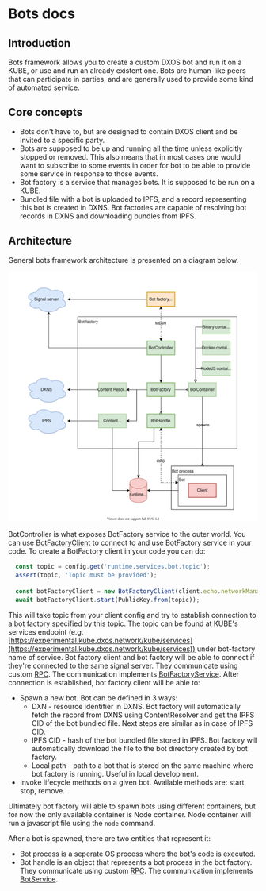 # Bots docs

## Introduction

Bots framework allows you to create a custom DXOS bot and run it on a KUBE, or use and run an already existent one. Bots are human-like peers that can participate in parties, and are generally used to provide some kind of automated service.

## Core concepts

* Bots don't have to, but are designed to contain DXOS client and be invited to a specific party.
* Bots are supposed to be up and running all the time unless explicitly stopped or removed. This also means that in most cases one would want to subscribe to some events in order for bot to be able to provide some service in response to those events.
* Bot factory is a service that manages bots. It is supposed to be run on a KUBE.
* Bundled file with a bot is uploaded to IPFS, and a record representing this bot is created in DXNS. Bot factories are capable of resolving bot records in DXNS and downloading bundles from IPFS.

## Architecture

General bots framework architecture is presented on a diagram below.

<img src="bot.drawio.svg" />

BotController is what exposes BotFactory service to the outer world. You can use [BotFactoryClient](bot-factory-client) to connect to and use BotFactory service in your code. To create a BotFactory client in your code you can do:
```typescript
  const topic = config.get('runtime.services.bot.topic');
  assert(topic, 'Topic must be provided');

  const botFactoryClient = new BotFactoryClient(client.echo.networkManager);
  await botFactoryClient.start(PublicKey.from(topic));
```
This will take topic from your client config and try to establish connection to a bot factory specified by this topic. The topic can be found at KUBE's services endpoint (e.g. [https://experimental.kube.dxos.network/kube/services](https://experimental.kube.dxos.network/kube/services)) under bot-factory name of service. Bot factory client and bot factory will be able to connect if they're connected to the same signal server. They communicate using custom [RPC](../common/rpc/). The communication implements [BotFactoryService](../common/proto/src/proto/dxos/bot.proto).
After connection is established, bot factory client will be able to:
* Spawn a new bot. Bot can be defined in 3 ways:
  * DXN - resource identifier in DXNS. Bot factory will automatically fetch the record from DXNS using ContentResolver and get the IPFS CID of the bot bundled file. Next steps are similar as in case of IPFS CID.
  * IPFS CID - hash of the bot bundled file stored in IPFS. Bot factory will automatically download the file to the bot directory created by bot factory.
  * Local path - path to a bot that is stored on the same machine where bot factory is running. Useful in local development.
* Invoke lifecycle methods on a given bot. Available methods are: start, stop, remove. 

Ultimately bot factory will able to spawn bots using different containers, but for now the only available container is Node container. Node container will run a javascript file using the `node` command.

After a bot is spawned, there are two entities that represent it:
* Bot process is a seperate OS process where the bot's code is executed. 
* Bot handle is an object that represents a bot process in the bot factory.
They communicate using custom [RPC](../common/rpc/). The communication implements [BotService](../common/proto/src/proto/dxos/bot.proto).
